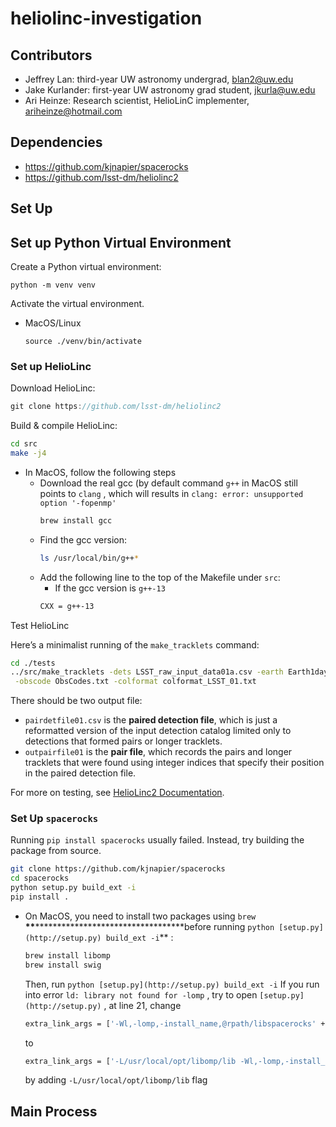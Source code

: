 # heliolinc-investigation

## Contributors

- Jeffrey Lan: third-year UW astronomy undergrad, [blan2@uw.edu](mailto:blan2@uw.edu)
- Jake Kurlander: first-year UW astronomy grad student, [jkurla@uw.edu](mailto:jkurla@uw.edu)
- Ari Heinze: Research scientist, HelioLinC implementer, [ariheinze@hotmail.com](mailto:ariheinze@hotmail.com)

## Dependencies

- https://github.com/kjnapier/spacerocks
- https://github.com/lsst-dm/heliolinc2

## Set Up

## Set up Python Virtual Environment

Create a Python virtual environment:

```
python -m venv venv
```

Activate the virtual environment.

- MacOS/Linux
  ```
  source ./venv/bin/activate
  ```


### Set up HelioLinc

Download HelioLinc:

```jsx
git clone https://github.com/lsst-dm/heliolinc2
```

Build & compile HelioLinc:

```bash
cd src
make -j4
```

- In MacOS, follow the following steps
  - Download the real gcc (by default command `g++` in MacOS still points to `clang` , which will results in `clang: error: unsupported option '-fopenmp'`
    ```bash
    brew install gcc
    ```
  - Find the gcc version:
    ```bash
    ls /usr/local/bin/g++*
    ```
  - Add the following line to the top of the Makefile under `src`:
    - If the gcc version is `g++-13`
    ```bash
    CXX = g++-13
    ```

Test HelioLinc

Here’s a minimalist running of the `make_tracklets` command:

```bash
cd ./tests
../src/make_tracklets -dets LSST_raw_input_data01a.csv -earth Earth1day2020s_02a.txt \
 -obscode ObsCodes.txt -colformat colformat_LSST_01.txt
```

There should be two output file:

- `pairdetfile01.csv` is the **paired detection file**, which is just a reformatted version of the input detection catalog limited only to detections that formed pairs or longer tracklets.
- `outpairfile01` is the **pair file**, which records the pairs and longer tracklets that were found using integer indices that specify their position in the paired detection file.

For more on testing, see [HelioLinc2 Documentation](https://github.com/lsst-dm/heliolinc2#testing-make_tracklets).

### Set Up `spacerocks`

Running `pip install spacerocks` usually failed. Instead, try building the package from source.

```bash
git clone https://github.com/kjnapier/spacerocks
cd spacerocks
python setup.py build_ext -i
pip install .
```

- On MacOS, you need to install two packages using `brew` **************\*\***************\*\*\*\***************\*\***************before running `python [setup.py](http://setup.py) build_ext -i`\*\* :
  ```bash
  brew install libomp
  brew install swig
  ```
  Then, run `python [setup.py](http://setup.py) build_ext -i`
  If you run into error `ld: library not found for -lomp` , try to open `[setup.py](http://setup.py)` , at line 21, change
  ```bash
  extra_link_args = ['-Wl,-lomp,-install_name,@rpath/libspacerocks' + suffix]
  ```
  to
  ```bash
  extra_link_args = ['-L/usr/local/opt/libomp/lib -Wl,-lomp,-install_name,@rpath/libspacerocks' + suffix]
  ```
  by adding `-L/usr/local/opt/libomp/lib` flag

## Main Process

